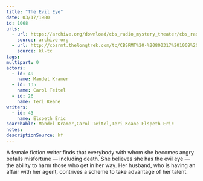 ```yaml
---
title: "The Evil Eye"
date: 03/17/1980
id: 1068
urls: 
  - url: https://archive.org/download/cbs_radio_mystery_theater/cbs_radio_mystery_theater-1051-1100.zip/cbs_radio_mystery_theater-1051-1100%2Fcbsrmt_1068_the_evil_eye.mp3
    source: archive-org
  - url: http://cbsrmt.thelongtrek.com/tc/CBSRMT%20-%20800317%201068%20The%20Evil%20Eye_tc.mp3
    source: kl-tc
tags: 
multipart: 0
actors:  
  - id: 49
    name: Mandel Kramer  
  - id: 135
    name: Carol Teitel  
  - id: 26
    name: Teri Keane
writers:  
  - id: 43
    name: Elspeth Eric
searchable: Mandel Kramer,Carol Teitel,Teri Keane Elspeth Eric
notes: 
descriptionSource: kf
---
```

A female fiction writer finds that everybody with whom she becomes angry befalls misfortune — including death. She believes she has the evil eye — the ability to harm those who get in her way. Her husband, who is having an affair with her agent, contrives a scheme to take advantage of her talent.